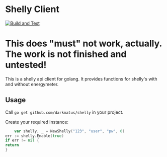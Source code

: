 # Shelly Client
[![Build and Test](https://github.com/darkmatus/shelly/actions/workflows/build.yml/badge.svg)](https://github.com/darkmatus/shelly/actions/workflows/build.yml)

# This does "must" not work, actually. The work is not finished and untested!
This is a shelly api client for golang.
It provides functions for shelly's with and without energymeter.

## Usage
Call `go get github.com/darkmatus/shelly` in your project.

Create your required instance:
```go
	var shelly, _ = NewShelly("123", "user", "pw", 0)
err := shelly.Enable(true)
if err != nil {
return
}
```
